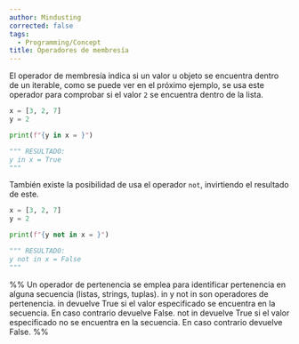 ```yaml
---
author: Mindusting
corrected: false
tags:
  - Programming/Concept
title: Operadores de membresía
---
```


El operador de membresía indica si un valor u objeto se encuentra dentro de un iterable, como se puede ver en el próximo ejemplo, se usa este operador para comprobar si el valor `2` se encuentra dentro de la lista.

```py
x = [3, 2, 7]
y = 2

print(f"{y in x = }")

""" RESULTADO:
y in x = True
"""
```

También existe la posibilidad de usa el operador `not`, invirtiendo el resultado de este.

```py
x = [3, 2, 7]
y = 2

print(f"{y not in x = }")

""" RESULTADO:
y not in x = False
"""
```

%%
Un operador de pertenencia se emplea para identificar pertenencia en alguna secuencia (listas, strings, tuplas).
in y not in son operadores de pertenencia.
in devuelve True si el valor especificado se encuentra en la secuencia. En caso contrario devuelve False.
not in devuelve True si el valor especificado no se encuentra en la secuencia. En caso contrario devuelve False.
%%
